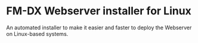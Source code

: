 # FM-DX Webserver installer for Linux

An automated installer to make it easier and faster to deploy the Webserver on Linux-based systems.
